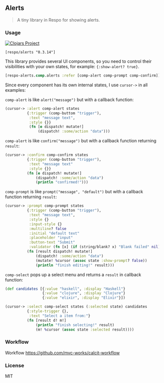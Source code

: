 
Alerts
----

> A tiny library in Respo for showing alerts.

### Usage

[![Clojars Project](https://img.shields.io/clojars/v/respo/alerts.svg)](https://clojars.org/respo/alerts)

```edn
[respo/alerts "0.3.14"]
```

This library provides several UI components, so you need to control their visibilities with your own states, for example: `{:show-alert? true}`.

```clojure
[respo-alerts.comp.alerts :refer [comp-alert comp-prompt comp-confirm]]
```

Since every component has its own internal states, I use `cursor->` in all examples:

`comp-alert` is like `alert("message")` but with a callback function:

```clojure
(cursor-> :alert comp-alert states
          {:trigger (comp-buttom "trigger"),
           :text "message text",
           :style {}}
           (fn [e dispatch! mutate!]
               (dispatch! :some/action "data")))
```

`comp-alert` is like `confirm("message")` but with a callback function returning `result`:

```clojure
(cursor-> :confirm comp-confirm states
          {:trigger (comp-button "trigger"),
           :text "message text"
           :style {}}
          (fn [e dispatch! mutate!]
              (dispatch! :some/action "data")
              (println "confirmed!")))
```

`comp-prompt` is like `prompt("message", "default")` but with a callback function returning `result`:

```clojure
(cursor-> :prompt comp-prompt states
          {:trigger (comp-button "trigger"),
           :text "message text",
           :style {}
           :input-style {}
           :multiline? false
           :initial "default text"
           :placeholder "input"
           :button-text "Submit"
           :validator (fn [x] (if (string/blank? x) "Blank failed" nil))}
          (fn [result dispatch! mutate!]
              (dispatch! :some/action "data")
              (mutate! %cursor (assoc state :show-prompt? false))
              (println "finish editing!" result)))
```

`comp-select` pops up a select menu and returns a `result` in callback function:

```clojure
(def candidates [{:value "haskell", :display "Haskell"}
                 {:value "clojure", :display "Clojure"}
                 {:value "elixir", :display "Elixir"}])

(cursor-> :select comp-select states (:selected state) candidates
          {:style-trigger {},
           :text "Select a item from:"}
          (fn [result d! m!]
              (println "finish selecting!" result)
              (m! %cursor (assoc state :selected result))))
```

### Workflow

Workflow https://github.com/mvc-works/calcit-workflow

### License

MIT
